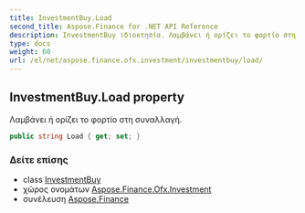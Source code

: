 ```yaml
---
title: InvestmentBuy.Load
second_title: Aspose.Finance for .NET API Reference
description: InvestmentBuy ιδιοκτησία. Λαμβάνει ή ορίζει το φορτίο στη συναλλαγή.
type: docs
weight: 60
url: /el/net/aspose.finance.ofx.investment/investmentbuy/load/
---
```

## InvestmentBuy.Load property

Λαμβάνει ή ορίζει το φορτίο στη συναλλαγή.

```csharp
public string Load { get; set; }
```

### Δείτε επίσης

* class [InvestmentBuy](../)
* χώρος ονομάτων [Aspose.Finance.Ofx.Investment](../../investmentbuy/)
* συνέλευση [Aspose.Finance](../../../)


